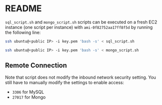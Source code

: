 

# README



`sql_script.sh` and `mongo_script.sh` scripts can be executed on a fresh EC2 instance (one script per instance) with `ami-0f82752aa17ff8f5d` by running the following line:

```bash
ssh ubuntu@<public IP> -i key.pem 'bash -s' < sql_script.sh
```

```bash
ssh ubuntu@<public IP> -i key.pem 'bash -s' < mongo_script.sh
```

## Remote Connection

Note that script does not modify the inbound network security setting. You still have to manually modify the settings to enable access:

- `3306` for MySQL
- `27017` for Mongo

